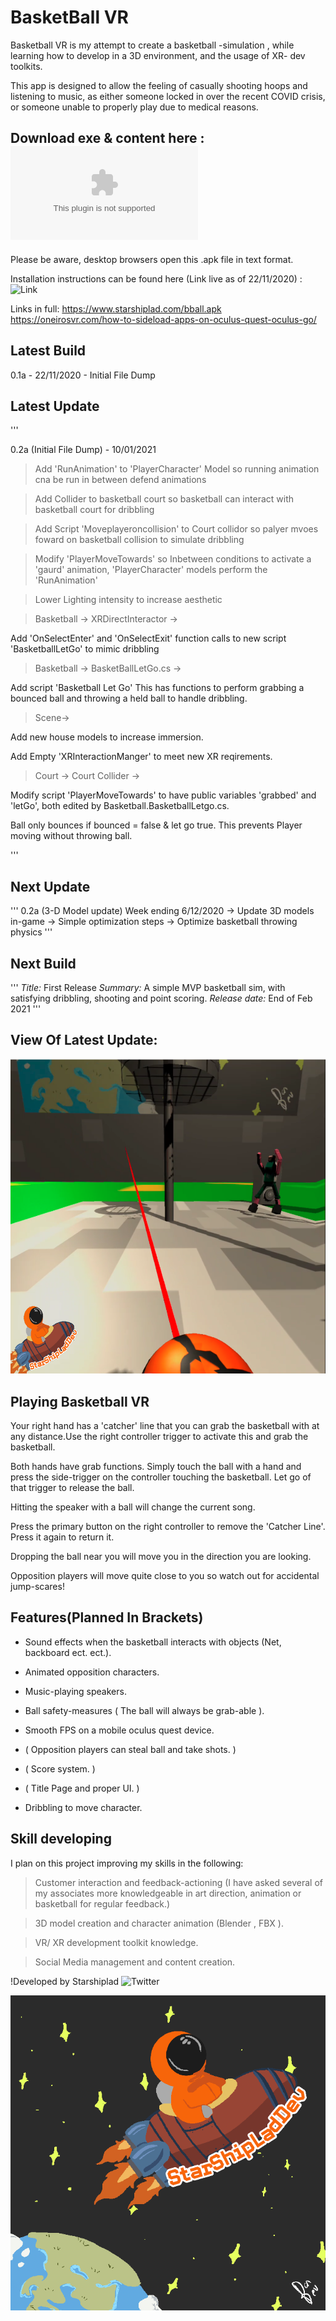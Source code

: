 # BasketBall VR
Basketball VR is my attempt to create a basketball -simulation , while learning how to develop in a 3D environment, and the usage of XR- dev toolkits.

This app is designed to allow the feeling of casually shooting hoops and listening to music, as either someone locked in over the recent COVID crisis,
or someone unable to properly play due to medical reasons.

## Download exe & content here : ![Link](https://www.starshiplad.com/bball.apk) 

Please be aware, desktop browsers open this .apk file in text format.

Installation instructions can be found here (Link live as of 22/11/2020) : ![Link](https://oneirosvr.com/how-to-sideload-apps-on-oculus-quest-oculus-go/)

Links in full:
https://www.starshiplad.com/bball.apk
https://oneirosvr.com/how-to-sideload-apps-on-oculus-quest-oculus-go/


## Latest  Build

0.1a - 22/11/2020 - Initial File Dump

## Latest Update

'''

0.2a (Initial File Dump) - 10/01/2021

>Add 'RunAnimation' to 'PlayerCharacter' Model so running animation cna be run in between defend animations
	
>Add Collider to basketball court so basketball can interact with basketball court for dribbling
	
>Add Script 'Moveplayeroncollision' to Court collidor so palyer mvoes foward on basketball collision to simulate dribbling
	
>Modify 'PlayerMoveTowards' so Inbetween conditions to activate a 'gaurd' animation, 'PlayerCharacter' models perform the 'RunAnimation'
	
>Lower Lighting intensity to increase aesthetic
	
>Basketball -> XRDirectInteractor -> 

Add 'OnSelectEnter' and 'OnSelectExit' function calls to new
script 'BasketballLetGo' to mimic dribbling
		
>Basketball -> BasketBallLetGo.cs ->
	
Add script 'Basketball Let Go' This has functions to perform
grabbing a bounced ball and throwing a held ball to handle 
dribbling.
		
>Scene->
	
Add new house models to increase immersion.
		
Add Empty 'XRInteractionManger' to meet new XR reqirements.
		
>Court -> Court Collider ->
	
Modify script 'PlayerMoveTowards' to have public variables
'grabbed' and 'letGo', both edited by Basketball.BasketballLetgo.cs.
		
Ball only bounces if bounced = false & let go true. This prevents
Player moving without throwing ball. 

'''

## Next Update

'''
0.2a (3-D Model update) Week ending 6/12/2020
 -> Update 3D models in-game
 -> Simple optimization steps
 -> Optimize basketball throwing physics
'''
## Next Build

'''
*Title:* First Release
*Summary:* A simple MVP basketball sim, with satisfying dribbling, shooting and point scoring.
*Release date:* End of Feb 2021
'''	

## View Of Latest Update:

![Latest](Latest.png)

## Playing Basketball VR

Your right hand has a 'catcher' line that you can grab the basketball with at any distance.Use the right controller trigger to activate this and grab the basketball.

Both hands have grab functions. Simply touch the ball with a hand and press the side-trigger on the controller touching the basketball. Let go of that trigger to release the ball.

Hitting the speaker with a ball will change the current song.

Press the primary button on the right controller to remove the 'Catcher Line'. Press it again to return it.

Dropping the ball near you will move you in the direction you are looking.

Opposition players will move quite close to you so watch out for accidental jump-scares! 


## Features(Planned In Brackets)

* Sound effects when the basketball interacts with objects (Net, backboard ect. ect.).

* Animated opposition characters.

* Music-playing speakers.

* Ball safety-measures ( The ball will always be grab-able ).

* Smooth FPS on a mobile oculus quest device. 

* ( Opposition players can steal ball and take shots. )

* ( Score system. )

* ( Title Page and proper UI. )

*  Dribbling to move character.


## Skill developing

I plan on this project improving my skills in the following:

> Customer interaction and feedback-actioning (I have asked several of my associates more knowledgeable in art direction, animation or basketball for regular feedback.)

> 3D model creation and character animation (Blender , FBX ).

> VR/ XR development toolkit knowledge.

>Social Media management and content creation.

!Developed by Starshiplad ![Twitter](https://twitter.com/StarshipladDevp) 

![Developed by Starshipladdev](LogoFull.png)
